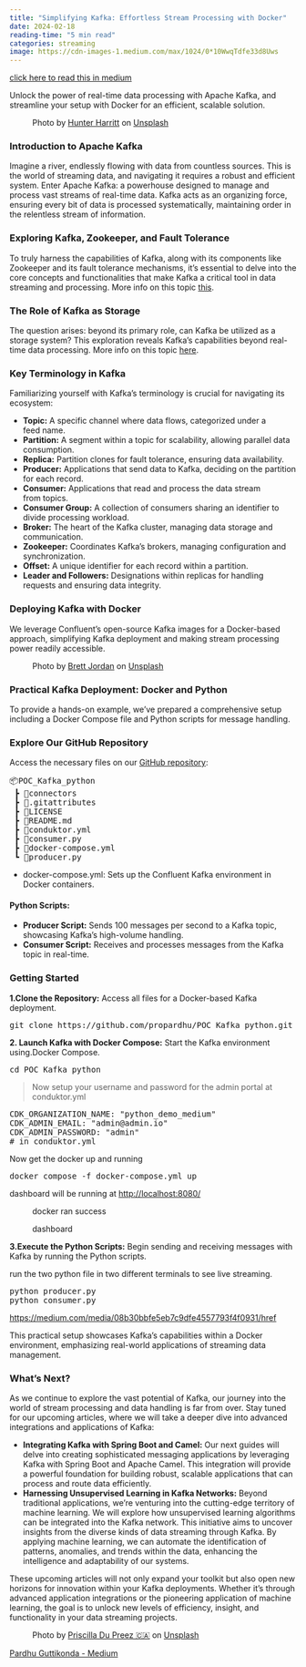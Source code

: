 ```yaml
---
title: "Simplifying Kafka: Effortless Stream Processing with Docker"
date: 2024-02-18
reading-time: "5 min read"
categories: streaming
image: https://cdn-images-1.medium.com/max/1024/0*10WwqTdfe33d8Uws
---
```


[click here to read this in medium](https://guttikondaparthasai.medium.com/simplifying-kafka-effortless-stream-processing-with-docker-6e35e9af5de2?source=rss-2c47946b91eb------2)

<p>Unlock the power of real-time data processing with Apache Kafka, and streamline your setup with Docker for an efficient, scalable solution.</p><figure><img alt="" src="https://cdn-images-1.medium.com/max/1024/0*10WwqTdfe33d8Uws" /><figcaption>Photo by <a href="https://unsplash.com/@hharritt?utm_source=medium&amp;utm_medium=referral">Hunter Harritt</a> on <a href="https://unsplash.com?utm_source=medium&amp;utm_medium=referral">Unsplash</a></figcaption></figure><h3>Introduction to Apache Kafka</h3><p>Imagine a river, endlessly flowing with data from countless sources. This is the world of streaming data, and navigating it requires a robust and efficient system. Enter Apache Kafka: a powerhouse designed to manage and process vast streams of real-time data. Kafka acts as an organizing force, ensuring every bit of data is processed systematically, maintaining order in the relentless stream of information.</p><h3>Exploring Kafka, Zookeeper, and Fault Tolerance</h3><p>To truly harness the capabilities of Kafka, along with its components like Zookeeper and its fault tolerance mechanisms, it’s essential to delve into the core concepts and functionalities that make Kafka a critical tool in data streaming and processing. More info on this topic <a href="https://aws.amazon.com/what-is/apache-kafka/">this</a>.</p><h3>The Role of Kafka as Storage</h3><p>The question arises: beyond its primary role, can Kafka be utilized as a storage system? This exploration reveals Kafka’s capabilities beyond real-time data processing. More info on this topic <a href="https://www.confluent.io/blog/okay-store-data-apache-kafka/">here</a>.</p><h3>Key Terminology in Kafka</h3><p>Familiarizing yourself with Kafka’s terminology is crucial for navigating its ecosystem:</p><ul><li><strong>Topic:</strong> A specific channel where data flows, categorized under a feed name.</li><li><strong>Partition:</strong> A segment within a topic for scalability, allowing parallel data consumption.</li><li><strong>Replica:</strong> Partition clones for fault tolerance, ensuring data availability.</li><li><strong>Producer:</strong> Applications that send data to Kafka, deciding on the partition for each record.</li><li><strong>Consumer:</strong> Applications that read and process the data stream from topics.</li><li><strong>Consumer Group:</strong> A collection of consumers sharing an identifier to divide processing workload.</li><li><strong>Broker:</strong> The heart of the Kafka cluster, managing data storage and communication.</li><li><strong>Zookeeper:</strong> Coordinates Kafka’s brokers, managing configuration and synchronization.</li><li><strong>Offset:</strong> A unique identifier for each record within a partition.</li><li><strong>Leader and Followers:</strong> Designations within replicas for handling requests and ensuring data integrity.</li></ul><h3>Deploying Kafka with Docker</h3><p>We leverage Confluent’s open-source Kafka images for a Docker-based approach, simplifying Kafka deployment and making stream processing power readily accessible.</p><figure><img alt="" src="https://cdn-images-1.medium.com/max/1024/0*RuRQkH_hiDXKfziJ" /><figcaption>Photo by <a href="https://unsplash.com/@brett_jordan?utm_source=medium&amp;utm_medium=referral">Brett Jordan</a> on <a href="https://unsplash.com?utm_source=medium&amp;utm_medium=referral">Unsplash</a></figcaption></figure><h3>Practical Kafka Deployment: Docker and Python</h3><p>To provide a hands-on example, we’ve prepared a comprehensive setup including a Docker Compose file and Python scripts for message handling.</p><h3>Explore Our GitHub Repository</h3><p>Access the necessary files on our <a href="https://github.com/propardhu/POC_Kafka_python">GitHub repository</a>:</p><pre>📦POC_Kafka_python<br /> ┣ 📂connectors<br /> ┣ 📜.gitattributes<br /> ┣ 📜LICENSE<br /> ┣ 📜README.md<br /> ┣ 📜conduktor.yml<br /> ┣ 📜consumer.py<br /> ┣ 📜docker-compose.yml<br /> ┗ 📜producer.py</pre><ul><li>docker-compose.yml: Sets up the Confluent Kafka environment in Docker containers.</li></ul><h4><strong>Python Scripts:</strong></h4><ul><li><strong>Producer Script:</strong> Sends 100 messages per second to a Kafka topic, showcasing Kafka’s high-volume handling.</li><li><strong>Consumer Script:</strong> Receives and processes messages from the Kafka topic in real-time.</li></ul><h3>Getting Started</h3><p><strong>1.Clone the Repository:</strong> Access all files for a Docker-based Kafka deployment.</p><pre>git clone https://github.com/propardhu/POC_Kafka_python.git</pre><p><strong>2. Launch Kafka with Docker Compose:</strong> Start the Kafka environment using.Docker Compose.</p><pre>cd POC_Kafka_python</pre><blockquote>Now setup your username and password for the admin portal at conduktor.yml</blockquote><pre>CDK_ORGANIZATION_NAME: &quot;python_demo_medium&quot;<br />CDK_ADMIN_EMAIL: &quot;admin@admin.io&quot;<br />CDK_ADMIN_PASSWORD: &quot;admin&quot;<br /># in conduktor.yml</pre><p>Now get the docker up and running</p><pre>docker compose -f docker-compose.yml up</pre><p>dashboard will be running at <a href="http://localhost:8080/">http://localhost:8080/</a></p><figure><img alt="" src="https://cdn-images-1.medium.com/max/1024/1*K1RgPU7VmvZVsgoXWL0C8g.png" /><figcaption>docker ran success</figcaption></figure><figure><img alt="" src="https://cdn-images-1.medium.com/max/1024/1*LUhWOkXy4WfOODusKxtXdw.png" /><figcaption>dashboard</figcaption></figure><p><strong>3.Execute the Python Scripts:</strong> Begin sending and receiving messages with Kafka by running the Python scripts.</p><p>run the two python file in two different terminals to see live streaming.</p><pre>python producer.py<br />python consumer.py</pre><a href="https://medium.com/media/08b30bbfe5eb7c9dfe4557793f4f0931/href">https://medium.com/media/08b30bbfe5eb7c9dfe4557793f4f0931/href</a><p>This practical setup showcases Kafka’s capabilities within a Docker environment, emphasizing real-world applications of streaming data management.</p><h3>What’s Next?</h3><p>As we continue to explore the vast potential of Kafka, our journey into the world of stream processing and data handling is far from over. Stay tuned for our upcoming articles, where we will take a deeper dive into advanced integrations and applications of Kafka:</p><ul><li><strong>Integrating Kafka with Spring Boot and Camel:</strong> Our next guides will delve into creating sophisticated messaging applications by leveraging Kafka with Spring Boot and Apache Camel. This integration will provide a powerful foundation for building robust, scalable applications that can process and route data efficiently.</li><li><strong>Harnessing Unsupervised Learning in Kafka Networks:</strong> Beyond traditional applications, we’re venturing into the cutting-edge territory of machine learning. We will explore how unsupervised learning algorithms can be integrated into the Kafka network. This initiative aims to uncover insights from the diverse kinds of data streaming through Kafka. By applying machine learning, we can automate the identification of patterns, anomalies, and trends within the data, enhancing the intelligence and adaptability of our systems.</li></ul><p>These upcoming articles will not only expand your toolkit but also open new horizons for innovation within your Kafka deployments. Whether it’s through advanced application integrations or the pioneering application of machine learning, the goal is to unlock new levels of efficiency, insight, and functionality in your data streaming projects.</p><figure><img alt="" src="https://cdn-images-1.medium.com/max/1024/0*LcyLG3hw0Z-tOy6N" /><figcaption>Photo by <a href="https://unsplash.com/@priscilladupreez?utm_source=medium&amp;utm_medium=referral">Priscilla Du Preez 🇨🇦</a> on <a href="https://unsplash.com?utm_source=medium&amp;utm_medium=referral">Unsplash</a></figcaption></figure><p><a href="https://guttikondaparthasai.medium.com/">Pardhu Guttikonda - Medium</a></p><img alt="" height="1" src="https://medium.com/_/stat?event=post.clientViewed&amp;referrerSource=full_rss&amp;postId=6e35e9af5de2" width="1" />
